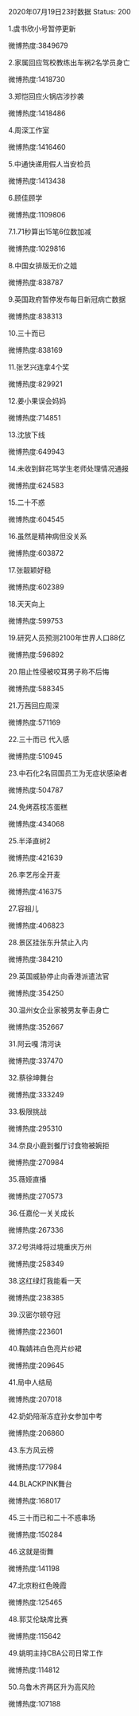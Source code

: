 2020年07月19日23时数据
Status: 200

1.虞书欣小号暂停更新

微博热度:3849679

2.家属回应驾校教练出车祸2名学员身亡

微博热度:1418730

3.郑恺回应火锅店涉抄袭

微博热度:1418486

4.周深工作室

微博热度:1416460

5.中通快递用假人当安检员

微博热度:1413438

6.顾佳顾学

微博热度:1109806

7.1.71秒算出15笔6位数加减

微博热度:1029816

8.中国女排版无价之姐

微博热度:838787

9.英国政府暂停发布每日新冠病亡数据

微博热度:838313

10.三十而已

微博热度:838169

11.张艺兴连拿4个奖

微博热度:829921

12.姜小果误会妈妈

微博热度:714851

13.沈放下线

微博热度:649943

14.未收到鲜花骂学生老师处理情况通报

微博热度:624583

15.二十不惑

微博热度:604545

16.虽然是精神病但没关系

微博热度:603872

17.张靓颖好稳

微博热度:602389

18.天天向上

微博热度:599753

19.研究人员预测2100年世界人口88亿

微博热度:596892

20.阻止性侵被咬耳男子称不后悔

微博热度:588345

21.万茜回应周深

微博热度:571169

22.三十而已 代入感

微博热度:510945

23.中石化2名回国员工为无症状感染者

微博热度:504787

24.免烤荔枝冻蛋糕

微博热度:434068

25.半泽直树2

微博热度:421639

26.李艺彤全开麦

微博热度:416375

27.容祖儿

微博热度:406823

28.景区挂张东升禁止入内

微博热度:384210

29.英国威胁停止向香港派遣法官

微博热度:354250

30.温州女企业家被男友拳击身亡

微博热度:352667

31.阿云嘎 清河诀

微博热度:337470

32.蔡徐坤舞台

微博热度:333249

33.极限挑战

微博热度:295310

34.奈良小鹿到餐厅讨食物被婉拒

微博热度:270984

35.薇娅直播

微博热度:270573

36.任嘉伦一关关成长

微博热度:267336

37.2号洪峰将过境重庆万州

微博热度:258349

38.这红绿灯我能看一天

微博热度:238385

39.汉密尔顿夺冠

微博热度:223601

40.鞠婧祎白色亮片纱裙

微博热度:209645

41.局中人结局

微博热度:207018

42.奶奶陪渐冻症孙女参加中考

微博热度:206860

43.东方风云榜

微博热度:177984

44.BLACKPINK舞台

微博热度:168017

45.三十而已和二十不惑串场

微博热度:150284

46.这就是街舞

微博热度:141198

47.北京粉红色晚霞

微博热度:125465

48.郭艾伦缺席比赛

微博热度:115642

49.姚明主持CBA公司日常工作

微博热度:114812

50.乌鲁木齐两区升为高风险

微博热度:107188

